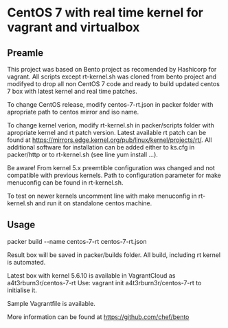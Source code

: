 # CentOS 7 with real time kernel for vagrant and virtualbox

## Preamle
This project was based on Bento project as recomended by Hashicorp for vagrant. All scripts except rt-kernel.sh was cloned from bento project and modifyed to drop all non CentOS 7 code and ready to build updated centos 7 box with latest kernel and real time patches.

To change CentOS release, modify centos-7-rt.json in packer folder with apropriate path to centos mirror and iso name.

To change kernel verion, modify rt-kernel.sh in packer/scripts folder with apropriate kernel and rt patch version.
Latest available rt patch can be found at https://mirrors.edge.kernel.org/pub/linux/kernel/projects/rt/.
All additional software for installation can be added either to ks.cfg in packer/http or to rt-kernel.sh (see line yum install ...).

Be aware! From kernel 5.x preemtible configuration was changed and not compatible with previous kernels. Path to configuration parameter for make menuconfig can be found in rt-kernel.sh.

To test on newer kernels uncomment line with make menuconfig in rt-kernel.sh and run it on standalone centos machine.

## Usage
packer build --name centos-7-rt centos-7-rt.json

Result box will be saved in packer/builds folder. All build, including rt kernel is automated.

Latest box with kernel 5.6.10 is available in VagrantCloud as a4t3rburn3r/centos-7-rt
Use:
vagrant init a4t3rburn3r/centos-7-rt to initialise it.

Sample Vagrantfile is available.

More information can be found at https://github.com/chef/bento
